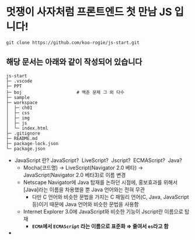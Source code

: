 # 멋쟁이 사자처럼 프론트엔드 첫 만남 JS 입니다!

```
git clone https://github.com/koo-rogie/js-start.git
```

## 해당 문서는 아래와 같이 작성되어 있습니다

```pgsql
js-start
├─ .vscode
├─ PPT
├─ boj                     # 백준 문제 그 외 다수
├─ sample
├─ workspace
│  ├─ ch01
│  ├─ css
│  ├─ img
│  ├─ js
│  └─ index.html
├─ .gitignore
├─ README.md
├─ package-lock.json
└─ package.json
```

* JavaScript 란?
  JavaScript?  LiveScript?  Jscript?  ECMAScript?  Java?
  - Mocha(코드명) -> LiveScript(Navigator 2.0 베타) -> JavaScript(Navigator 2.0 베타3)로 이름 변경
  - Netscape Navigator에 Java 탑재를 논하던 시점에, 홍보효과를 위해서 [Java]라는 이름을 차용했을 뿐 Java 언어와는 전혀 무관
    - 다만 C 언어와 비슷한 문법을 가지는 C 패밀리 언어(C, Java, JavaScript 등)이기 때문에 Java 언어와 비슷한 문법을 사용함
  - Internet Explorer 3.0에 JavaScript와 비슷한 기능이 Jscript란 이름으로 탑재
    - **`ECMA`에서 `ECMAScript` 라는 이름으로 표준화 ⇒ 줄여서 `es`라고 함**
*
